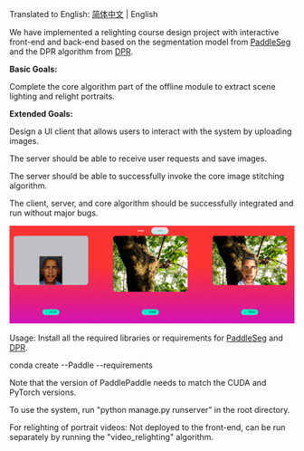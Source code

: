 Translated to English: [简体中文](https://www.forefront.ai/app/chat/README.md) | English

We have implemented a relighting course design project with interactive front-end and back-end based on the segmentation model from [PaddleSeg](https://github.com/PaddlePaddle/PaddleSeg) and the DPR algorithm from [DPR](https://github.com/zhhoper/DPR).

**Basic Goals:**

Complete the core algorithm part of the offline module to extract scene lighting and relight portraits.

**Extended Goals:**

Design a UI client that allows users to interact with the system by uploading images.

The server should be able to receive user requests and save images.

The server should be able to successfully invoke the core image stitching algorithm.

The client, server, and core algorithm should be successfully integrated and run without major bugs.

![image-20231031235211143](image-20231031235211143.png)

Usage: Install all the required libraries or requirements for [PaddleSeg](https://github.com/PaddlePaddle/PaddleSeg) and [DPR](https://github.com/zhhoper/DPR).

conda create --Paddle --requirements

Note that the version of PaddlePaddle needs to match the CUDA and PyTorch versions.

To use the system, run "python manage.py runserver" in the root directory.

For relighting of portrait videos: Not deployed to the front-end, can be run separately by running the "video_relighting" algorithm.
